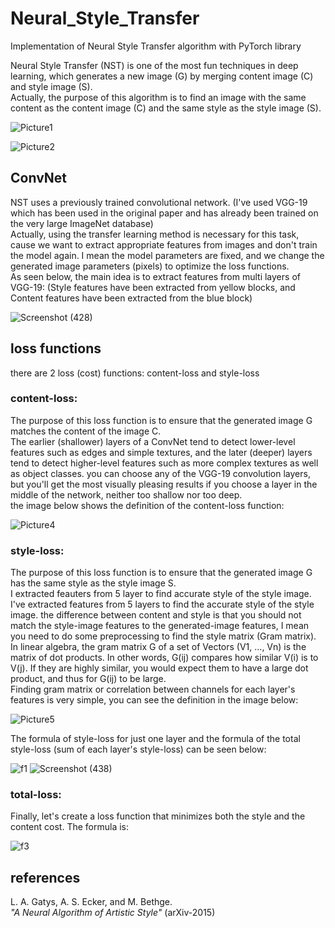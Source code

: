 # Neural_Style_Transfer
Implementation of Neural Style Transfer algorithm with PyTorch library

Neural Style Transfer (NST) is one of the most fun techniques in deep learning, which generates a new image (G) by merging content image (C) and style image (S). <br />
Actually, the purpose of this algorithm is to find an image with the same content as the content image (C) and the same style as the style image (S). <br />

![Picture1](https://user-images.githubusercontent.com/85555218/132051238-e2acee10-4cd1-447b-a47a-418af5bfcc42.png)

![Picture2](https://user-images.githubusercontent.com/85555218/132051148-bc2cff37-bd2d-4c16-abed-18d3761c2eae.png)

## ConvNet
NST uses a previously trained convolutional network. (I've used VGG-19 which has been used in the original paper and has already been trained on the very large ImageNet database) <br /> 
Actually, using the transfer learning method is necessary for this task, cause we want to extract appropriate features from images and don't train the model again. I mean the model parameters are fixed, and we change the generated image parameters (pixels) to optimize the loss functions. <br />  As seen below, the main idea is to extract features from multi layers of VGG-19: (Style features have been extracted from yellow blocks, and Content features have been extracted from the blue block)

![Screenshot (428)](https://user-images.githubusercontent.com/85555218/132066385-d1dab3c3-dfb3-479e-b6fb-8407dab5783f.png)

## loss functions
there are 2 loss (cost) functions: content-loss and style-loss

### content-loss: 
The purpose of this loss function is to ensure that the generated image G matches the content of the image C. <br />
The earlier (shallower) layers of a ConvNet tend to detect lower-level features such as edges and simple textures, and the later (deeper) layers tend to detect higher-level features such as more complex textures as well as object classes. you can choose any of the VGG-19 convolution layers, but you'll get the most visually pleasing results if you choose a layer in the middle of the network, neither too shallow nor too deep. <br />
the image below shows the definition of the content-loss function:

![Picture4](https://user-images.githubusercontent.com/85555218/132084126-42c7ecaa-cace-4386-857d-002f40c836d3.png)

### style-loss: 
The purpose of this loss function is to ensure that the generated image G has the same style as the style image S. <br />
I extracted feauters from 5 layer to find accurate style of the style image. I've extracted features from 5 layers to find the accurate style of the style image. the difference between content and style is that you should not match the style-image features to the generated-image features, I mean you need to do some preprocessing to find the style matrix (Gram matrix). <br />
In linear algebra, the gram matrix G of a set of Vectors  (V1, ..., Vn)  is the matrix of dot products. In other words, G(ij) compares how similar V(i) is to V(j). If they are highly similar, you would expect them to have a large dot product, and thus for G(ij) to be large. <br />
Finding gram matrix or correlation between channels for each layer's features is very simple, you can see the definition in the image below:

![Picture5](https://user-images.githubusercontent.com/85555218/132092473-ca71fd48-df8a-41da-ba46-e9e9c5f8ecc5.png)

The formula of style-loss for just one layer and the formula of the total style-loss (sum of each layer's style-loss) can be seen below:

![f1](https://user-images.githubusercontent.com/85555218/132092654-2315607b-dd60-480d-8a22-36387fd2a97f.png)
![Screenshot (438)](https://user-images.githubusercontent.com/85555218/132092657-cdeed26f-a685-4386-bafb-cee2b4b5e92e.png)

### total-loss: 
Finally, let's create a loss function that minimizes both the style and the content cost. The formula is:

![f3](https://user-images.githubusercontent.com/85555218/132093300-7e6a9d22-4e4e-43f1-9d57-f62dec63e73f.png)

## references
L. A. Gatys, A. S. Ecker, and M. Bethge. <br />
*"A Neural Algorithm of Artistic Style"* (arXiv-2015)

